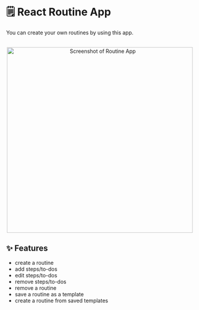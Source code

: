 # 🗒️ React Routine App

You can create your own routines by using this app.
<br />
<br />

<div align="center">
    <img alt="Screenshot of Routine App" width="500px" src="https://user-images.githubusercontent.com/50209542/115593483-9b33b600-a2e5-11eb-9926-c8bc3f2955b0.PNG"/>
</div>

## ✨ Features

- create a routine
- add steps/to-dos
- edit steps/to-dos
- remove steps/to-dos
- remove a routine
- save a routine as a template
- create a routine from saved templates